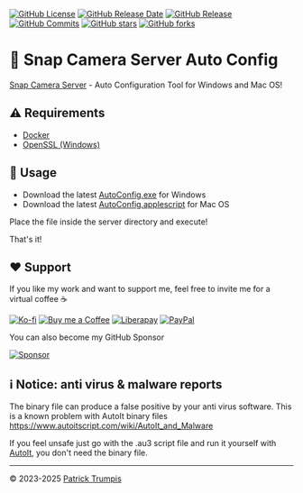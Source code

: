 [![GitHub License](https://img.shields.io/github/license/ptrumpis/snap-camera-server-auto-config)](https://github.com/ptrumpis/snap-camera-server-auto-config?tab=MIT-1-ov-file)
[![GitHub Release Date](https://img.shields.io/github/release-date/ptrumpis/snap-camera-server-auto-config)](https://github.com/ptrumpis/snap-camera-server-auto-config/releases/latest)
[![GitHub Release](https://img.shields.io/github/v/release/ptrumpis/snap-camera-server-auto-config)](https://github.com/ptrumpis/snap-camera-server-auto-config/releases/latest)
[![GitHub Commits](https://img.shields.io/github/commit-activity/t/ptrumpis/snap-camera-server-auto-config)](https://github.com/ptrumpis/snap-camera-server-auto-config/commits)
[![GitHub stars](https://img.shields.io/github/stars/ptrumpis/snap-camera-server-auto-config?style=flat)](https://github.com/ptrumpis/snap-camera-server-auto-config/stargazers) 
[![GitHub forks](https://img.shields.io/github/forks/ptrumpis/snap-camera-server-auto-config?style=flat)](https://github.com/ptrumpis/snap-camera-server-auto-config/forks)

# 👻 Snap Camera Server Auto Config
[Snap Camera Server](https://github.com/ptrumpis/snap-camera-server) - Auto Configuration Tool for Windows and Mac OS!

## ⚠️ Requirements
- [Docker](https://www.docker.com/)
- [OpenSSL (Windows)](https://slproweb.com/products/Win32OpenSSL.html)

## 🚀 Usage
- Download the latest [AutoConfig.exe](https://github.com/ptrumpis/snap-camera-server-auto-config/releases) for Windows
- Download the latest [AutoConfig.applescript](https://github.com/ptrumpis/snap-camera-server-auto-config/releases) for Mac OS

Place the file inside the server directory and execute!

That's it!

## ❤️ Support
If you like my work and want to support me, feel free to invite me for a virtual coffee ☕  

[![Ko-fi](https://img.shields.io/badge/Ko--fi-F16061?style=for-the-badge&logo=ko-fi&logoColor=white)](https://ko-fi.com/ptrumpis)
[![Buy me a Coffee](https://img.shields.io/badge/Buy_Me_A_Coffee-FFDD00?style=for-the-badge&logo=buy-me-a-coffee&logoColor=black)](https://www.buymeacoffee.com/ptrumpis)
[![Liberapay](https://img.shields.io/badge/Liberapay-F6C915?style=for-the-badge&logo=liberapay&logoColor=black)](https://liberapay.com/ptrumpis/)
[![PayPal](https://img.shields.io/badge/PayPal-00457C?style=for-the-badge&logo=paypal&logoColor=white)](https://www.paypal.com/donate/?hosted_button_id=D2T92FVZAE65L)

You can also become my GitHub Sponsor  

[![Sponsor](https://img.shields.io/badge/sponsor-30363D?style=for-the-badge&logo=GitHub-Sponsors&logoColor=#white)](https://github.com/sponsors/ptrumpis)

## ℹ️ Notice: anti virus & malware reports
The binary file can produce a false positive by your anti virus software. This is a known problem with AutoIt binary files https://www.autoitscript.com/wiki/AutoIt_and_Malware

If you feel unsafe just go with the .au3 script file and run it yourself with [AutoIt](https://www.autoitscript.com/site/autoit/downloads/), you don't need the binary file.

---

© 2023-2025 [Patrick Trumpis](https://github.com/ptrumpis)
